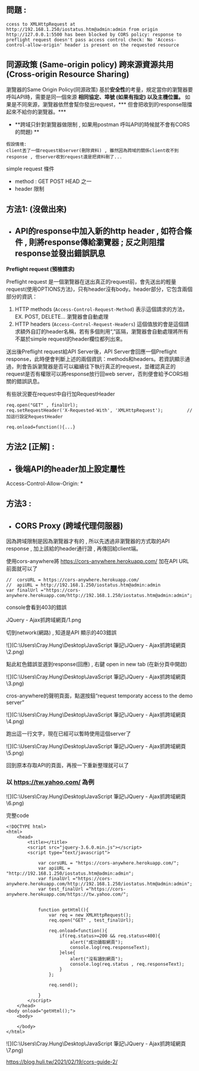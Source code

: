 ## 問題 : 

```
ccess to XMLHttpRequest at http://192.168.1.250/iostatus.htm@admin:admin from origin http://127.0.0.1:5500 has been blocked by CORS policy: response to preflight request doesn't pass access control check: No 'Access-control-allow-origin' header is present on the requested resource
```

## 

## 同源政策  (Same-origin policy)       跨來源資源共用  (Cross-origin Resource Sharing)

瀏覽器的Same Origin Policy(同源政策)
基於**安全性**的考量，規定當你的瀏覽器要呼叫API時，需要是同一個來源 **相同協定、埠號 (如果有指定) 以及主機位置。**
如果是不同來源，瀏覽器依然會幫你發出request，*** 但會把收到的response阻擋起來不給你的瀏覽器。***

- **跨域只針對瀏覽器做限制 , 如果用postman 呼叫API的時候就不會有CORS的問題) **

```
假設情境:
client丟了一個request給server(刪除資料) , 雖然因為跨域的關係client收不到response , 但server收到request還是把資料刪了... 
```

simple request 條件

- method : GET   POST   HEAD 之一
- header 限制



## 方法1: (沒做出來)

- ## API的response中加入新的http header  , 如符合條件 , 則將response傳給瀏覽器 ; 反之則阻擋response並發出錯誤訊息

**Preflight request (預檢請求)**

Preflight request 是一個瀏覽器在送出真正的request前，會先送出的輕量request(使用OPTIONS方法)，只有header沒有body。header部分，它包含兩個部分的資訊：

1. HTTP methods (`Access-Control-Request-Method`)
   表示這個請求的方法，EX. POST, DELETE... 瀏覽器會自動處理
2. HTTP headers (`Access-Control-Request-Headers`)
   這個值放的會是這個請求額外自訂的header名稱，若有多個則用“,”區隔，瀏覽器會自動處理將所有不屬於simple request的header欄位都列出來。

送出後Preflight request給API Server後，API Server會回應一個Preflight response，此時便會判斷上述的兩個資訊：methods和headers。若資訊顯示通過，則會告訴瀏覽器是否可以繼續往下執行真正的request，並確認真正的request是否有權限可以將response放行回web server，否則便會給予CORS相關的錯誤訊息。



有些狀況要在request中自行加RequestHeader

```
req.open("GET" , finalUrl);
req.setRequestHeader('X-Requested-With', 'XMLHttpRequest');			//加這行設定RequestHeader

req.onload=function(){...}
```



## 方法2 [正解] :

- ## 後端API的header加上設定屬性

Access-Control-Allow-Origin: *



## 方法3  :

- ## CORS Proxy (跨域代理伺服器)

因為跨域限制是因為瀏覽器才有的 , 所以先透過非瀏覽器的方式取的API response , 加上該給的header通行證 , 再傳回給client端。

使用cors-anywhere將 https://cors-anywhere.herokuapp.com/ 加在API URL前面就可以了

```
//  corsURL = https://cors-anywhere.herokuapp.com/
//  apiURL = http://192.168.1.250/iostatus.htm@admin:admin
var finalUrl ="https://cors-anywhere.herokuapp.com/http://192.168.1.250/iostatus.htm@admin:admin";
```

console會看到403的錯誤

JQuery - Ajax抓跨域網頁/1.png

切到network(網路) , 知道是API 顯示的403錯誤

![](C:\Users\Cray.Hung\Desktop\JavaScript 筆記\JQuery - Ajax抓跨域網頁\2.png)

點此紅色錯誤並選到response(回應) , 右鍵 open in new tab (在新分頁中開啟)

![](C:\Users\Cray.Hung\Desktop\JavaScript 筆記\JQuery - Ajax抓跨域網頁\3.png)

cros-anywhere的聲明頁面，點選按鈕“request temporaty access to the demo server”

![](C:\Users\Cray.Hung\Desktop\JavaScript 筆記\JQuery - Ajax抓跨域網頁\4.png)

跑出這一行文字，現在已經可以暫時使用這個server了

![](C:\Users\Cray.Hung\Desktop\JavaScript 筆記\JQuery - Ajax抓跨域網頁\5.png)

回到原本存取API的頁面，再按一下重新整理就可以了

### 以 https://tw.yahoo.com/ 為例

![](C:\Users\Cray.Hung\Desktop\JavaScript 筆記\JQuery - Ajax抓跨域網頁\6.png)



完整code

```
<!DOCTYPE html>
<html>
    <head>
        <title></title>
        <script src="jquery-3.6.0.min.js"></script>
        <script type="text/javascript">

            var corsURL = "https://cors-anywhere.herokuapp.com/";
            var apiURL = "http://192.168.1.250/iostatus.htm@admin:admin";
            var finalUrl ="https://cors-anywhere.herokuapp.com/http://192.168.1.250/iostatus.htm@admin:admin";
            var test_finalUrl ="https://cors-anywhere.herokuapp.com/https://tw.yahoo.com/";


            function getHtml(){
                var req = new XMLHttpRequest();
                req.open("GET" , test_finalUrl);

                req.onload=function(){
                    if(req.status>=200 && req.status<400){
                        alert("成功讀取網頁");
                        console.log(req.responseText);
                    }else{
                        alert("沒有讀到網頁");
                        console.log(req.status , req.responseText);
                    }
                };
          
                req.send();

            }
        </script>
    </head>
<body onload="getHtml();">
    <body>

    </body>
</html>
```

![](C:\Users\Cray.Hung\Desktop\JavaScript 筆記\JQuery - Ajax抓跨域網頁\7.png)

https://blog.huli.tw/2021/02/19/cors-guide-2/

